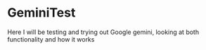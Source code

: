 # GeminiTest
Here I will be testing and trying out Google gemini, looking at both functionality and how it works
